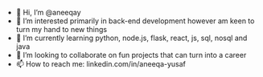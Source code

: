 - 👋 Hi, I’m @aneeqay
- 👀 I’m interested primarily in back-end development however am keen to turn my hand to new things
- 🌱 I’m currently learning python, node.js, flask, react, js, sql, nosql and java
- 💞️ I’m looking to collaborate on fun projects that can turn into a career
- 📫 How to reach me: linkedin.com/in/aneeqa-yusaf

<!---
aneeqay/aneeqay is a ✨ special ✨ repository because its `README.md` (this file) appears on your GitHub profile.
You can click the Preview link to take a look at your changes.
--->
